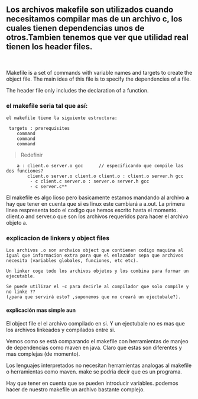 
## **Los archivos makefile son utilizados cuando necesitamos compilar mas de un archivo c, los cuales tienen dependencias unos de otros.Tambien tenemos que ver que utilidad real tienen los header files.**

&nbsp;
&nbsp;
&nbsp;
&nbsp;

Makefile is a set of commands with variable names and targets 
to create the object file. The main idea of this file is to specify 
the dependencies of a file.

The header file only includes the declaration of a function.

 ### el makefile seria tal que así:

    el makefile tiene la siguiente estructura:

     targets : prerequisites
        command
        command
        command 

  > Redefinir

        a : client.o server.o gcc      // especificando que compile las dos funciones?
            client.o server.o client.o client.o : client.o server.h gcc
             - c client.c server.o : server.o server.h gcc
             - c server.c** 


El makefile es algo lioso pero basicamente estamos mandando al archivo **a** hay que tener en cuenta que si es linux este cambiará a 
a.out. La primera linea respresenta todo el codigo que hemos escrito hasta el momento. client.o and server.o que son los archivos requeridos para hacer el archivo objeto a.



### explicacion de linkers y object files ###

    Los archivos .o son archvios object que contienen codigo maquina al igual que informacion extra para que el enlazador sepa que archivos necesita (variables globales, funciones, etc etc).

    Un linker coge todo los archivos objetos y los combina para formar un ejecutable. 

    Se puede utilizar el -c para decirle al compilador que solo compile y no linke ??
    (¿para que servirá esto? ,suponemos que no creará un ejectubale?). 



#### explicación mas simple aun ####

El object file el el archivo compilado en si. Y un ejectubale no es mas que los archivos linkeados y compilados entre si.

Vemos como se está comparando el makefile con herramientas de manjeo de dependencias como maven en java. Claro que estas son diferentes y mas complejas (de momento). 

Los lenguajes interpretados no necesitan herramientas analogas al makefile o herramientas como maven. 
make se podria decir que es un programa. 

Hay que tener en cuenta que se pueden introducir variables. podemos hacer de nuestro makefile un archivo bastante complejo.








